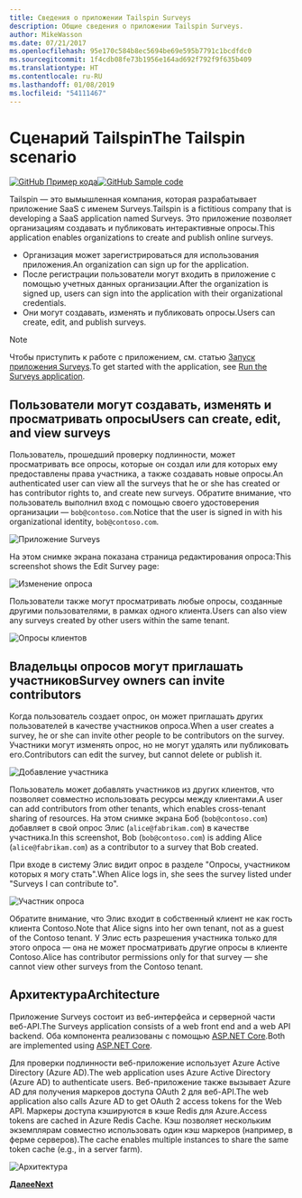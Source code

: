 ```yaml
---
title: Сведения о приложении Tailspin Surveys
description: Общие сведения о приложении Tailspin Surveys.
author: MikeWasson
ms.date: 07/21/2017
ms.openlocfilehash: 95e170c584b8ec5694be69e595b7791c1bcdfdc0
ms.sourcegitcommit: 1f4cdb08fe73b1956e164ad692f792f9f635b409
ms.translationtype: HT
ms.contentlocale: ru-RU
ms.lasthandoff: 01/08/2019
ms.locfileid: "54111467"
---
```

# <a name="the-tailspin-scenario"></a><span data-ttu-id="0780d-103">Сценарий Tailspin</span><span class="sxs-lookup"><span data-stu-id="0780d-103">The Tailspin scenario</span></span>

<span data-ttu-id="0780d-104">[![GitHub](../_images/github.png) Пример кода][sample application]</span><span class="sxs-lookup"><span data-stu-id="0780d-104">[![GitHub](../_images/github.png) Sample code][sample application]</span></span>

<span data-ttu-id="0780d-105">Tailspin — это вымышленная компания, которая разрабатывает приложение SaaS с именем Surveys.</span><span class="sxs-lookup"><span data-stu-id="0780d-105">Tailspin is a fictitious company that is developing a SaaS application named Surveys.</span></span> <span data-ttu-id="0780d-106">Это приложение позволяет организациям создавать и публиковать интерактивные опросы.</span><span class="sxs-lookup"><span data-stu-id="0780d-106">This application enables organizations to create and publish online surveys.</span></span>

* <span data-ttu-id="0780d-107">Организация может зарегистрироваться для использования приложения.</span><span class="sxs-lookup"><span data-stu-id="0780d-107">An organization can sign up for the application.</span></span>
* <span data-ttu-id="0780d-108">После регистрации пользователи могут входить в приложение с помощью учетных данных организации.</span><span class="sxs-lookup"><span data-stu-id="0780d-108">After the organization is signed up, users can sign into the application with their organizational credentials.</span></span>
* <span data-ttu-id="0780d-109">Они могут создавать, изменять и публиковать опросы.</span><span class="sxs-lookup"><span data-stu-id="0780d-109">Users can create, edit, and publish surveys.</span></span>

> [!NOTE]
> <span data-ttu-id="0780d-110">Чтобы приступить к работе с приложением, см. статью [Запуск приложения Surveys].</span><span class="sxs-lookup"><span data-stu-id="0780d-110">To get started with the application, see [Run the Surveys application].</span></span>

## <a name="users-can-create-edit-and-view-surveys"></a><span data-ttu-id="0780d-111">Пользователи могут создавать, изменять и просматривать опросы</span><span class="sxs-lookup"><span data-stu-id="0780d-111">Users can create, edit, and view surveys</span></span>

<span data-ttu-id="0780d-112">Пользователь, прошедший проверку подлинности, может просматривать все опросы, которые он создал или для которых ему предоставлены права участника, а также создавать новые опросы.</span><span class="sxs-lookup"><span data-stu-id="0780d-112">An authenticated user can view all the surveys that he or she has created or has contributor rights to, and create new surveys.</span></span> <span data-ttu-id="0780d-113">Обратите внимание, что пользователь выполнил вход с помощью своего удостоверения организации — `bob@contoso.com`.</span><span class="sxs-lookup"><span data-stu-id="0780d-113">Notice that the user is signed in with his organizational identity, `bob@contoso.com`.</span></span>

![Приложение Surveys](./images/surveys-screenshot.png)

<span data-ttu-id="0780d-115">На этом снимке экрана показана страница редактирования опроса:</span><span class="sxs-lookup"><span data-stu-id="0780d-115">This screenshot shows the Edit Survey page:</span></span>

![Изменение опроса](./images/edit-survey.png)

<span data-ttu-id="0780d-117">Пользователи также могут просматривать любые опросы, созданные другими пользователями, в рамках одного клиента.</span><span class="sxs-lookup"><span data-stu-id="0780d-117">Users can also view any surveys created by other users within the same tenant.</span></span>

![Опросы клиентов](./images/tenant-surveys.png)

## <a name="survey-owners-can-invite-contributors"></a><span data-ttu-id="0780d-119">Владельцы опросов могут приглашать участников</span><span class="sxs-lookup"><span data-stu-id="0780d-119">Survey owners can invite contributors</span></span>

<span data-ttu-id="0780d-120">Когда пользователь создает опрос, он может приглашать других пользователей в качестве участников опроса.</span><span class="sxs-lookup"><span data-stu-id="0780d-120">When a user creates a survey, he or she can invite other people to be contributors on the survey.</span></span> <span data-ttu-id="0780d-121">Участники могут изменять опрос, но не могут удалять или публиковать его.</span><span class="sxs-lookup"><span data-stu-id="0780d-121">Contributors can edit the survey, but cannot delete or publish it.</span></span>

![Добавление участника](./images/add-contributor.png)

<span data-ttu-id="0780d-123">Пользователь может добавлять участников из других клиентов, что позволяет совместно использовать ресурсы между клиентами.</span><span class="sxs-lookup"><span data-stu-id="0780d-123">A user can add contributors from other tenants, which enables cross-tenant sharing of resources.</span></span> <span data-ttu-id="0780d-124">На этом снимке экрана Боб (`bob@contoso.com`) добавляет в свой опрос Элис (`alice@fabrikam.com`) в качестве участника.</span><span class="sxs-lookup"><span data-stu-id="0780d-124">In this screenshot, Bob (`bob@contoso.com`) is adding Alice (`alice@fabrikam.com`) as a contributor to a survey that Bob created.</span></span>

<span data-ttu-id="0780d-125">При входе в систему Элис видит опрос в разделе "Опросы, участником которых я могу стать".</span><span class="sxs-lookup"><span data-stu-id="0780d-125">When Alice logs in, she sees the survey listed under "Surveys I can contribute to".</span></span>

![Участник опроса](./images/contributor.png)

<span data-ttu-id="0780d-127">Обратите внимание, что Элис входит в собственный клиент не как гость клиента Contoso.</span><span class="sxs-lookup"><span data-stu-id="0780d-127">Note that Alice signs into her own tenant, not as a guest of the Contoso tenant.</span></span> <span data-ttu-id="0780d-128">У Элис есть разрешения участника только для этого опроса &mdash; она не может просматривать другие опросы в клиенте Contoso.</span><span class="sxs-lookup"><span data-stu-id="0780d-128">Alice has contributor permissions only for that survey &mdash; she cannot view other surveys from the Contoso tenant.</span></span>

## <a name="architecture"></a><span data-ttu-id="0780d-129">Архитектура</span><span class="sxs-lookup"><span data-stu-id="0780d-129">Architecture</span></span>

<span data-ttu-id="0780d-130">Приложение Surveys состоит из веб-интерфейса и серверной части веб-API.</span><span class="sxs-lookup"><span data-stu-id="0780d-130">The Surveys application consists of a web front end and a web API backend.</span></span> <span data-ttu-id="0780d-131">Оба компонента реализованы с помощью [ASP.NET Core].</span><span class="sxs-lookup"><span data-stu-id="0780d-131">Both are implemented using [ASP.NET Core].</span></span>

<span data-ttu-id="0780d-132">Для проверки подлинности веб-приложение использует Azure Active Directory (Azure AD).</span><span class="sxs-lookup"><span data-stu-id="0780d-132">The web application uses Azure Active Directory (Azure AD) to authenticate users.</span></span> <span data-ttu-id="0780d-133">Веб-приложение также вызывает Azure AD для получения маркеров доступа OAuth 2 для веб-API.</span><span class="sxs-lookup"><span data-stu-id="0780d-133">The web application also calls Azure AD to get OAuth 2 access tokens for the Web API.</span></span> <span data-ttu-id="0780d-134">Маркеры доступа кэшируются в кэше Redis для Azure.</span><span class="sxs-lookup"><span data-stu-id="0780d-134">Access tokens are cached in Azure Redis Cache.</span></span> <span data-ttu-id="0780d-135">Кэш позволяет нескольким экземплярам совместно использовать один кэш маркеров (например, в ферме серверов).</span><span class="sxs-lookup"><span data-stu-id="0780d-135">The cache enables multiple instances to share the same token cache (e.g., in a server farm).</span></span>

![Архитектура](./images/architecture.png)

<span data-ttu-id="0780d-137">[**Далее**][authentication]</span><span class="sxs-lookup"><span data-stu-id="0780d-137">[**Next**][authentication]</span></span>

<!-- links -->

[authentication]: authenticate.md

[Запуск приложения Surveys]: ./run-the-app.md
[Run the Surveys application]: ./run-the-app.md
[ASP.NET Core]: /aspnet/core
[sample application]: https://github.com/mspnp/multitenant-saas-guidance
